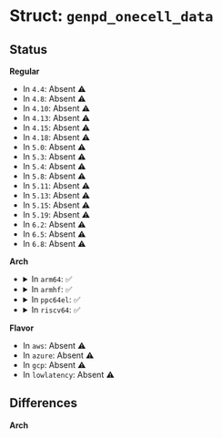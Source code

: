 # Struct: <code>genpd_onecell_data</code>

## Status
<b>Regular</b>
<ul>
<li>
In <code>4.4</code>: Absent ⚠️
</li>
<li>
In <code>4.8</code>: Absent ⚠️
</li>
<li>
In <code>4.10</code>: Absent ⚠️
</li>
<li>
In <code>4.13</code>: Absent ⚠️
</li>
<li>
In <code>4.15</code>: Absent ⚠️
</li>
<li>
In <code>4.18</code>: Absent ⚠️
</li>
<li>
In <code>5.0</code>: Absent ⚠️
</li>
<li>
In <code>5.3</code>: Absent ⚠️
</li>
<li>
In <code>5.4</code>: Absent ⚠️
</li>
<li>
In <code>5.8</code>: Absent ⚠️
</li>
<li>
In <code>5.11</code>: Absent ⚠️
</li>
<li>
In <code>5.13</code>: Absent ⚠️
</li>
<li>
In <code>5.15</code>: Absent ⚠️
</li>
<li>
In <code>5.19</code>: Absent ⚠️
</li>
<li>
In <code>6.2</code>: Absent ⚠️
</li>
<li>
In <code>6.5</code>: Absent ⚠️
</li>
<li>
In <code>6.8</code>: Absent ⚠️
</li>
</ul>
<b>Arch</b>
<ul>
<li>
<details>
<summary>In <code>arm64</code>: ✅</summary>

```c
struct genpd_onecell_data {
    struct generic_pm_domain **domains;
    unsigned int num_domains;
    genpd_xlate_t xlate;
};
```
</details>
</li>
<li>
<details>
<summary>In <code>armhf</code>: ✅</summary>

```c
struct genpd_onecell_data {
    struct generic_pm_domain **domains;
    unsigned int num_domains;
    genpd_xlate_t xlate;
};
```
</details>
</li>
<li>
<details>
<summary>In <code>ppc64el</code>: ✅</summary>

```c
struct genpd_onecell_data {
    struct generic_pm_domain **domains;
    unsigned int num_domains;
    genpd_xlate_t xlate;
};
```
</details>
</li>
<li>
<details>
<summary>In <code>riscv64</code>: ✅</summary>

```c
struct genpd_onecell_data {
    struct generic_pm_domain **domains;
    unsigned int num_domains;
    genpd_xlate_t xlate;
};
```
</details>
</li>
</ul>
<b>Flavor</b>
<ul>
<li>
In <code>aws</code>: Absent ⚠️
</li>
<li>
In <code>azure</code>: Absent ⚠️
</li>
<li>
In <code>gcp</code>: Absent ⚠️
</li>
<li>
In <code>lowlatency</code>: Absent ⚠️
</li>
</ul>

## Differences
<b>Arch</b>
<ul>
</ul>
